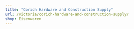 ```yaml
---
title: "Corich Hardware and Construction Supply"
url: /victoria/corich-hardware-and-construction-supply/
shop: Eisenwaren
---
```

